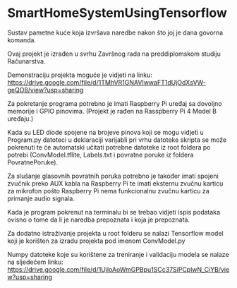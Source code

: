# SmartHomeSystemUsingTensorflow

Sustav pametne kuće koja izvršava naredbe nakon što joj je dana govorna komanda.

Ovaj projekt je izrađen u svrhu Završnog rada na preddiplomskom studiju Računarstva.

Demonstraciju projekta moguće je vidjeti na linku: https://drive.google.com/file/d/1TMhVR1GNAVIwwaFT1dUjOdXsVW-geQO8/view?usp=sharing

Za pokretanje programa potrebno je imati Raspberry Pi uređaj sa dovoljno memorije i GPIO pinovima.
(Projekt je rađen na Rasspberry Pi 4 Model B uređaju.)

Kada su LED diode spojene na brojeve pinova koji se mogu vidjeti u Program.py datoteci u deklaraciji varijabli pri vrhu datoteke skripta 
se može pokrenuti te će automatski učitati potrebne datoteke iz root foldera po potrebi (ConvModel.tflite, Labels.txt i povratne poruke iz 
foldera PovratnePoruke).

Za slušanje glasovnih povratnih poruka potrebno je također imati spojeni zvučnik preko AUX kabla na Raspberry Pi te imati eksternu 
zvučnu karticu za mikrofon pošto Raspberry Pi nema funkcionalnu zvučnu karticu za primanje audio signala.

Kada je program pokrenut na terminalu bi se trebao vidjeti ispis podataka ovisno o tome da li je naredba prepoznata i koja je prepoznata.

Za dodatno istraživanje projekta u root folderu se nalazi Tensorflow model koji je korišten za izradu projekta  pod imenom ConvModel.py

Numpy datoteke koje su korištene za treniranje i validaciju modela se nalaze na sljedećem linku: https://drive.google.com/file/d/1UjloAoWmGPBpu1SCc37SiPCplwN_CiYB/view?usp=sharing


